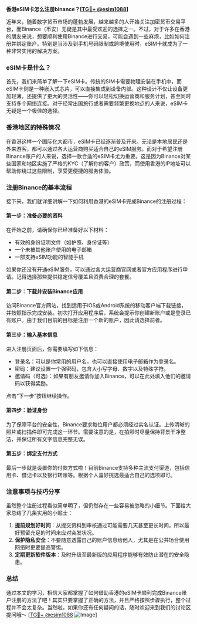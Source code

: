 **香港eSIM卡怎么注册binance？[[TG💪+ @esim1088](https://t.me/s/esim1088)]**

近年来，随着数字货币市场的蓬勃发展，越来越多的人开始关注加密货币交易平台，而Binance（币安）无疑是其中最受欢迎的选择之一。不过，对于许多在香港的朋友来说，想要顺利使用Binance进行交易，可能会遇到一些麻烦，比如如何注册并绑定账户。特别是当涉及到手机号码限制或跨境使用时，eSIM卡就成为了一种非常实用的解决方案。

### eSIM卡是什么？

首先，我们来简单了解一下eSIM卡。传统的SIM卡需要物理安装在手机中，而eSIM卡则是一种嵌入式芯片，可以直接集成到设备内部。这种设计不仅让设备更加轻薄，还提供了更大的灵活性——你可以轻松切换运营商和服务计划，甚至同时支持多个网络连接。对于经常出国旅行或者需要频繁更换地点的人来说，eSIM卡无疑是一个极佳的选择。

### 香港地区的特殊情况

在香港这样一个国际化大都市，eSIM卡已经逐渐普及开来。无论是本地居民还是外来游客，都可以通过各大运营商购买适合自己的eSIM服务。而对于希望注册Binance账户的人来说，选择一款合适的eSIM卡尤为重要。这是因为Binance对某些国家和地区实施了严格的KYC（了解你的客户）政策，而使用香港的IP地址可以帮助你绕过这些限制，享受更便捷的服务体验。

### 注册Binance的基本流程

接下来，我们就详细讲解一下如何利用香港的eSIM卡完成Binance的注册过程：

#### 第一步：准备必要的资料

在开始之前，请确保你已经准备好以下材料：
- 有效的身份证明文件（如护照、身份证等）
- 一个未被其他账户使用的电子邮箱
- 一部支持eSIM功能的智能手机

如果你还没有开通eSIM服务，可以通过各大运营商官网或者官方应用程序进行申请。记得选择那些提供稳定信号覆盖且资费合理的套餐。

#### 第二步：下载并安装Binance应用

访问Binance官方网站，找到适用于iOS或Android系统的移动客户端下载链接，并按照指示完成安装。初次打开应用程序后，系统会提示你创建新账户或是登录已有账户。由于我们目前的目标是注册一个新的账户，因此请选择前者。

#### 第三步：输入基本信息

进入注册页面后，你需要填写如下信息：
- 登录名：可以是你常用的用户名，也可以直接使用电子邮箱作为登录名。
- 密码：建议设置一个强密码，包含大小写字母、数字以及特殊字符。
- 邀请码（可选）：如果有朋友邀请你加入Binance，可以在此处填入他们的邀请码以获得奖励。

点击“下一步”按钮继续操作。

#### 第四步：验证身份

为了保障平台的安全性，Binance要求每位用户都必须经过实名认证。上传清晰的照片或扫描件即可完成这一环节。需要注意的是，在拍照时尽量保持背景干净整洁，并保证所有文字信息完整无误。

#### 第五步：绑定支付方式

最后一步就是设置你的付款方式啦！目前Binance支持多种主流支付渠道，包括信用卡、借记卡以及银行转账等。根据个人喜好挑选最适合自己的选项即可。

### 注意事项与技巧分享

虽然整个注册过程看似简单明了，但仍然存在一些容易被忽略的小细节。下面给大家总结了几条实用的小贴士：

1. **提前规划好时间**：从提交资料到审核通过可能需要几天甚至更长时间，所以最好预留充足的时间来应对突发状况。
2. **保护隐私安全**：不要随意透露自己的账户信息给他人，尤其是在公共场合使用网络时更要提高警惕。
3. **定期更新软件版本**：及时升级至最新版的应用程序能够有效防止潜在的安全隐患。

### 总结

通过本文的学习，相信大家都掌握了如何借助香港的eSIM卡顺利完成Binance账户注册的方法了吧！其实只要掌握了正确的方法，并且严格按照步骤执行，整个过程并不会太复杂。当然啦，如果你还有任何疑问的话，随时欢迎来到我们的讨论区提问哦～ [[TG💪+ @esim1088](https://t.me/s/esim1088) ![Image](https://i.postimg.cc/4NQfJmqS/Snipaste-2025-05-13-00-14-12.png)]